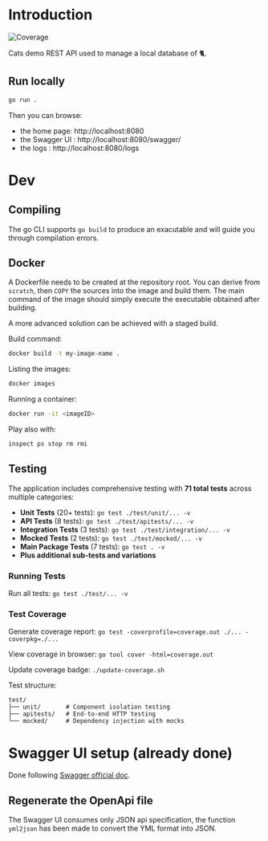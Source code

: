 # Introduction

![Coverage](https://img.shields.io/badge/Coverage-54.6%25-yellow)

Cats demo REST API used to manage a local database of 🐈.

## Run locally

```bash
go run .
```

Then you can browse:

- the home page: http://localhost:8080
- the Swagger UI : http://localhost:8080/swagger/
- the logs : http://localhost:8080/logs

# Dev

## Compiling

The go CLI supports `go build` to produce an exacutable and will guide you through compilation errors.

## Docker

A Dockerfile needs to be created at the repository root.
You can derive from `scratch`, then `COPY` the sources into the image and build them.
The main command of the image should simply execute the executable obtained after building.

A more advanced solution can be achieved with a staged build.

Build command:

```bash
docker build -t my-image-name .
```

Listing the images:

```bash
docker images
```

Running a container:

```bash
docker run -it <imageID>
```

Play also with:

```bash
inspect ps stop rm rmi
```

## Testing

The application includes comprehensive testing with **71 total tests** across multiple categories:

- **Unit Tests** (20+ tests): `go test ./test/unit/... -v`
- **API Tests** (8 tests): `go test ./test/apitests/... -v`
- **Integration Tests** (3 tests): `go test ./test/integration/... -v`
- **Mocked Tests** (2 tests): `go test ./test/mocked/... -v`
- **Main Package Tests** (7 tests): `go test . -v`
- **Plus additional sub-tests and variations**

### Running Tests

Run all tests: `go test ./test/... -v`

### Test Coverage

Generate coverage report: `go test -coverprofile=coverage.out ./... -coverpkg=./...`

View coverage in browser: `go tool cover -html=coverage.out`

Update coverage badge: `./update-coverage.sh`

Test structure:

```
test/
├── unit/       # Component isolation testing
├── apitests/   # End-to-end HTTP testing
└── mocked/     # Dependency injection with mocks
```

# Swagger UI setup (already done)

Done following [Swagger official doc](https://github.com/swagger-api/swagger-ui/blob/master/docs/usage/installation.md#plain-old-htmlcssjs-standalone).

## Regenerate the OpenApi file

The Swagger UI consumes only JSON api specification, the function `yml2json` has been made to convert the YML format into JSON.
